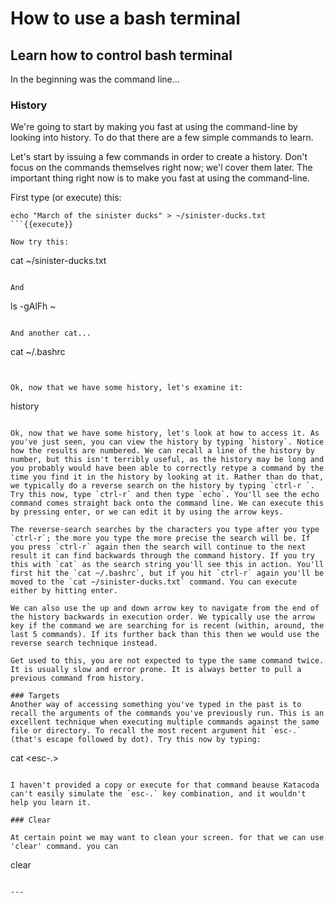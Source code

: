 # How to use a bash terminal
## Learn how to control bash terminal

In the beginning was the command line...

### History
We're going to start by making you fast at using the command-line by looking into history. To do that there are a few simple commands to learn.

Let's start by issuing a few commands in order to create a history. Don't focus on the commands themselves right now; we'l cover them later. The important thing right now is to make you fast at using the command-line.

First type (or execute) this:

```
echo "March of the sinister ducks" > ~/sinister-ducks.txt
```{{execute}}

Now try this:

```
cat ~/sinister-ducks.txt
```{{execute}}

And

```
ls -gAlFh ~
```{{execute}}

And another cat...

```
cat ~/.bashrc
```{{execute}}


Ok, now that we have some history, let's examine it:

```
history
```{{execute}}

Ok, now that we have some history, let's look at how to access it. As you've just seen, you can view the history by typing `history`. Notice how the results are numbered. We can recall a line of the history by number, but this isn't terribly useful, as the history may be long and you probably would have been able to correctly retype a command by the time you find it in the history by looking at it. Rather than do that, we typically do a reverse search on the history by typing `ctrl-r `.  Try this now, type `ctrl-r` and then type `echo`. You'll see the echo command comes straight back onto the command line. We can execute this by pressing enter, or we can edit it by using the arrow keys.

The reverse-search searches by the characters you type after you type `ctrl-r`; the more you type the more precise the search will be. If you press `ctrl-r` again then the search will continue to the next result it can find backwards through the command history. If you try this with `cat` as the search string you'll see this in action. You'll first hit the `cat ~/.bashrc`, but if you hit `ctrl-r` again you'll be moved to the `cat ~/sinister-ducks.txt` command. You can execute either by hitting enter.

We can also use the up and down arrow key to navigate from the end of the history backwards in execution order. We typically use the arrow key if the command we are searching for is recent (within, around, the last 5 commands). If its further back than this then we would use the reverse search technique instead.

Get used to this, you are not expected to type the same command twice. It is usually slow and error prone. It is always better to pull a previous command from history.

### Targets
Another way of accessing something you've typed in the past is to recall the arguments of the commands you've previously run. This is an excellent technique when executing multiple commands against the same file or directory. To recall the most recent argument hit `esc-.` (that's escape followed by dot). Try this now by typing:

```
cat <esc-.>
```

I haven't provided a copy or execute for that command beause Katacoda can't easily simulate the `esc-.` key combination, and it wouldn't help you learn it.

### Clear

At certain point we may want to clean your screen. for that we can use 'clear' command. you can 

```
clear
```{{execute}}

---



